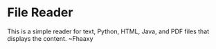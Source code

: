 # File Reader
This is a simple reader for text, Python, HTML, Java, and PDF files that displays the content. ~Fhaaxy